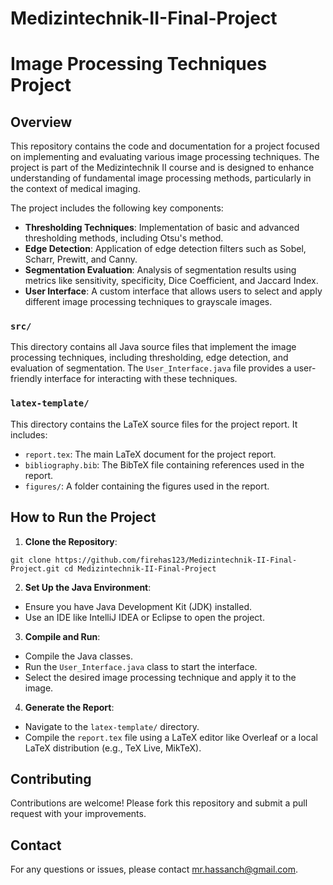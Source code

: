 # Medizintechnik-II-Final-Project

# Image Processing Techniques Project

## Overview

This repository contains the code and documentation for a project focused on implementing and evaluating various image processing techniques. The project is part of the Medizintechnik II course and is designed to enhance understanding of fundamental image processing methods, particularly in the context of medical imaging.

The project includes the following key components:
- **Thresholding Techniques**: Implementation of basic and advanced thresholding methods, including Otsu's method.
- **Edge Detection**: Application of edge detection filters such as Sobel, Scharr, Prewitt, and Canny.
- **Segmentation Evaluation**: Analysis of segmentation results using metrics like sensitivity, specificity, Dice Coefficient, and Jaccard Index.
- **User Interface**: A custom interface that allows users to select and apply different image processing techniques to grayscale images.


### `src/`
This directory contains all Java source files that implement the image processing techniques, including thresholding, edge detection, and evaluation of segmentation. The `User_Interface.java` file provides a user-friendly interface for interacting with these techniques.

### `latex-template/`
This directory contains the LaTeX source files for the project report. It includes:
- `report.tex`: The main LaTeX document for the project report.
- `bibliography.bib`: The BibTeX file containing references used in the report.
- `figures/`: A folder containing the figures used in the report.

## How to Run the Project

1. **Clone the Repository**:

`git clone https://github.com/firehas123/Medizintechnik-II-Final-Project.git cd Medizintechnik-II-Final-Project`


2. **Set Up the Java Environment**:
- Ensure you have Java Development Kit (JDK) installed.
- Use an IDE like IntelliJ IDEA or Eclipse to open the project.

3. **Compile and Run**:
- Compile the Java classes.
- Run the `User_Interface.java` class to start the interface.
- Select the desired image processing technique and apply it to the image.

4. **Generate the Report**:
- Navigate to the `latex-template/` directory.
- Compile the `report.tex` file using a LaTeX editor like Overleaf or a local LaTeX distribution (e.g., TeX Live, MikTeX).

## Contributing

Contributions are welcome! Please fork this repository and submit a pull request with your improvements.

## Contact

For any questions or issues, please contact [mr.hassanch@gmail.com](mailto:mr.hassanch@gmail.com).
